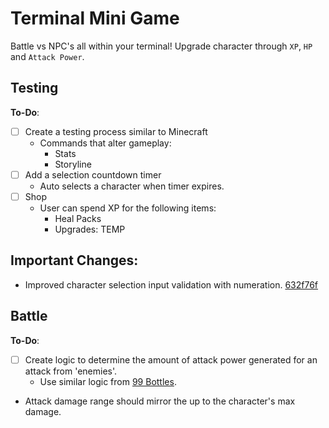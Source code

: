 # Terminal Mini Game
Battle vs NPC's all within your terminal! Upgrade character through `XP`, `HP` and `Attack Power`.

## Testing
**To-Do**:
- [ ] Create a testing process similar to Minecraft
  - Commands that alter gameplay:
    - Stats
    - Storyline
- [ ] Add a selection countdown timer
  - Auto selects a character when timer expires.
- [ ] Shop
  - User can spend XP for the following items:
	- Heal Packs
	- Upgrades: TEMP

## Important Changes:
- Improved character selection input validation with numeration. [632f76f](https://github.com/beingsie/codedexio/commit/632f76f943c0c07c2ffa250061f501e367799c92)

## Battle
**To-Do**:
- [ ] Create logic to determine the amount of attack power generated for an attack from 'enemies'.
	- Use similar logic from [99 Bottles](https://github.com/beingsie/codedexio/blob/main/courses/python/04_loops/99_bottles.py).
 - Attack damage range should mirror the up to the character's max damage.
